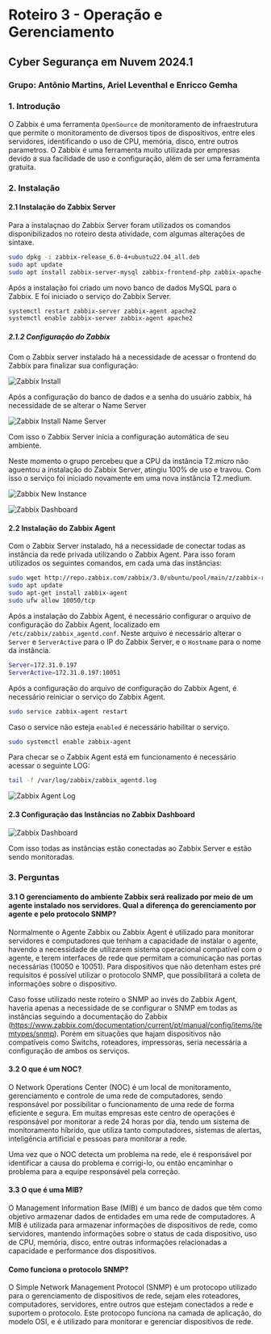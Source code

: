 # Roteiro 3 - Operação e Gerenciamento
## Cyber Segurança em Nuvem 2024.1
### Grupo: Antônio Martins, Ariel Leventhal e Enricco Gemha

### 1. Introdução

O Zabbix é uma ferramenta `OpenSource` de monitoramento de infraestrutura que permite o monitoramento de diversos tipos de dispositivos, entre eles servidores, identificando o uso de CPU, memória, disco, entre outros parametros. O Zabbix é uma ferramenta muito utilizada por empresas devido a sua facilidade de uso e configuração, além de ser uma ferramenta gratuita.

### 2. Instalação

#### 2.1 Instalação do Zabbix Server

Para a instalaçnao do Zabbix Server foram utilizados os comandos disponibilizados no roteiro desta atividade, com algumas alterações de sintaxe.

```bash
sudo dpkg -i zabbix-release_6.0-4+ubuntu22.04_all.deb
sudo apt update
sudo apt install zabbix-server-mysql zabbix-frontend-php zabbix-apache-conf zabbix-sql-scripts zabbix-agent
```

Após a instalação foi criado um novo banco de dados MySQL para o Zabbix. E foi iniciado o serviço do Zabbix Server.

```bash
systemctl restart zabbix-server zabbix-agent apache2
systemctl enable zabbix-server zabbix-agent apache2
```

##### 2.1.2 Configuração do Zabbix

Com o Zabbix server instalado há a necessidade de acessar o frontend do Zabbix para finalizar sua configuração:

![Zabbix Install](./img/zabbix-installing-password.png)

Após a configuração do banco de dados e a senha do usuário zabbix, há necessidade de se alterar o Name Server

![Zabbix Install Name Server](./img/zabbix-installing-name-server%2014.37.30.png)

Com isso o Zabbix Server inicia a configuração automática de seu ambiente.

Neste momento o grupo percebeu que a CPU da instância T2.micro não aguentou a instalação do Zabbix Server, atingiu 100% de uso e travou. Com isso o serviço foi iniciado novamente em uma nova instância T2.medium.

![Zabbix New Instance](./img/aws-zabbix-instance-max-cpu.png)

![Zabbix Dashboard](./img/zabbix-dashboard.png)

#### 2.2 Instalação do Zabbix Agent

Com o Zabbix Server instalado, há a necessidade de conectar todas as instância da rede privada utilizando o Zabbix Agent. Para isso foram utilizados os seguintes comandos, em cada uma das instâncias:

```bash
sudo wget http://repo.zabbix.com/zabbix/3.0/ubuntu/pool/main/z/zabbix-release/zabbix-release_3.0-2+bionic_all.deb
sudo apt update
sudo apt-get install zabbix-agent
sudo ufw allow 10050/tcp
```

Após a instalação do Zabbix Agent, é necessário configurar o arquivo de configuração do Zabbix Agent, localizado em `/etc/zabbix/zabbix_agentd.conf`. Neste arquivo é necessário alterar o `Server` e `ServerActive` para o IP do Zabbix Server, e o `Hostname` para o nome da instância.

```bash
Server=172.31.0.197
ServerActive=172.31.0.197:10051
```

Após a configuração do arquivo de configuração do Zabbix Agent, é necessário reiniciar o serviço do Zabbix Agent.

```bash
sudo service zabbix-agent restart
```

Caso o service não esteja `enabled` é necessário habilitar o serviço.

```bash
sudo systemctl enable zabbix-agent
```

Para checar se o Zabbix Agent está em funcionamento é necessário acessar o seguinte LOG:

```bash
tail -f /var/log/zabbix/zabbix_agentd.log
```

![Zabbix Agent Log](./img/zabbix-agent-check.png)

#### 2.3 Configuração das Instâncias no Zabbix Dashboard

![Zabbix Dashboard](./img/dashboard-instances.png)

Com isso todas as instâncias estão conectadas ao Zabbix Server e estão sendo monitoradas.

### 3. Perguntas

#### 3.1 O gerenciamento do ambiente Zabbix será realizado por meio de um agente instalado nos servidores. Qual a diferença do gerenciamento por agente e pelo protocolo SNMP?

Normalmente o Agente Zabbix ou Zabbix Agent é utilizado para monitorar servidores e computadores que tenham a capacidade de instalar o agente, havendo a necessidade de utilizarem sistema operacional compatível com o agente, e terem interfaces de rede que permitam a comunicação nas portas necessárias (10050 e 10051). Para dispositivos que não detenham estes pré requisitos é possível utilizar o protocolo SNMP, que possibilitará a coleta de informações sobre o dispositivo.

Caso fosse utilizado neste roteiro o SNMP ao invés do Zabbix Agent, haveria apenas a necessidade de se configurar o SNMP em todas as instâncias seguindo a documentação do Zabbix (https://www.zabbix.com/documentation/current/pt/manual/config/items/itemtypes/snmp). Porém em situações que hajam dispositivos não compatíveis como Switchs, roteadores, impressoras, seria necessária a configuração de ambos os serviços.

#### 3.2 O que é um NOC?

O Network Operations Center (NOC) é um local de monitoramento, gerenciamento e controle de uma rede de computadores, sendo responsável por possibilitar o funcionamento de uma rede de forma eficiente e segura. Em muitas empresas este centro de operações é responsável por monitorar a rede 24 horas por dia, tendo um sistema de monitoramento híbrido, que utiliza tanto computadores, sistemas de alertas, inteligência artificial e pessoas para monitorar a rede.

Uma vez que o NOC detecta um problema na rede, ele é responsável por identificar a causa do problema e corrigi-lo, ou então encaminhar o problema para a equipe responsável pela correção.

#### 3.3 O que é uma MIB?

O Management Information Base (MIB) é um banco de dados que têm como objetivo armazenar dados de entidades em uma rede de computadores. A MIB é utilizada para armazenar informações de dispositivos de rede, como servidores, mantendo informações sobre o status de cada dispositivo, uso de CPU, memória, disco, entre outras informações relacionadas a capacidade e performance dos dispositivos.

#### Como funciona o protocolo SNMP?

O Simple Network Management Protocol (SNMP) é um protocopo utilizado para o gerenciamento de dispositivos de rede, sejam eles roteadores, computadores, servidores, entre outros que estejam conectados a rede e suportem o protocolo. Este protocopo funciona na camada de aplicação, do modelo OSI, e é utilizado para monitorar e gerenciar dispositivos de rede.